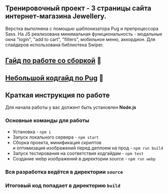 ## Тренировочный проект - 3 страницы сайта интернет-магазина Jewellery.
Верстка выполнена с помощью шаблонизатора Pug и препроцессора Sass.
На JS реализована минимальная функциональность - модальные окна "login", "add to cart", "filters", мобильное меню, аккордион.
Для слайдеров использована библиотека Swiper.

## [Гайд по работе со сборкой](/GUIDE.md) 📕
## [Небольшой кодгайд по Pug](https://github.com/alextuboltsev/pug-codeguide) 📗

## Краткая инструкция по работе
Для начала работы у вас должент быть установлен **Node.js**

### Основные команды для работы
- Установка - `npm i`
- Запуск локального сервера - `npm start`
- Сборка проекта, минификация скриптов <br>
и оптимизация изображений перед деплоем на прод - `npm run build`
- Запуск тестирования на соответствия кодгайдам - `npm test`
- Создание webp изображений в директории source - `npm run webp`

### Вся разработка ведётся в директории `source`
### Итоговый код попадает в директорию `build`
